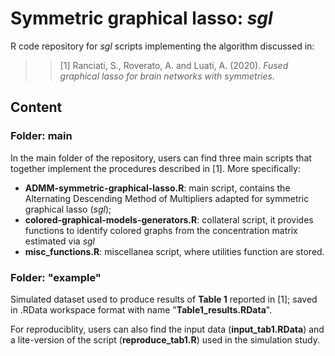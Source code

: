 # Symmetric graphical lasso: *sgl*
R code repository for *sgl* scripts implementing the algorithm discussed in:

>> [1] Ranciati, S., Roverato, A. and Luati, A. (2020). *Fused graphical lasso for brain networks with symmetries.*

## Content
### Folder: main
In the main folder of the repository, users can find three main scripts that together implement the procedures described in [1].
More specifically:

- **ADMM-symmetric-graphical-lasso.R**: main script, contains the Alternating Descending Method of Multipliers adapted for symmetric graphical lasso (*sgl*);
- **colored-graphical-models-generators.R**: collateral script, it provides functions to identify colored graphs from the concentration matrix estimated via *sgl*
- **misc_functions.R**: miscellanea script, where utilities function are stored.

### Folder: "example"
Simulated dataset used to produce results of **Table 1** reported in [1]; saved in .RData workspace format with name "**Table1_results.RData**".

For reproduciblity, users can also find the input data (**input_tab1.RData**) and a lite-version of the script (**reproduce_tab1.R**) used in the simulation study.
